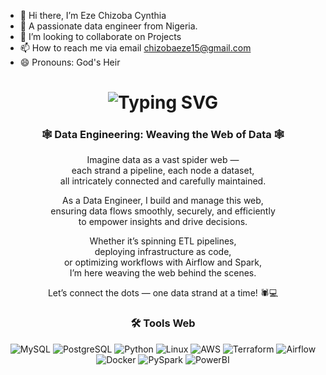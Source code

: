 - 👋 Hi there, I’m Eze Chizoba Cynthia
- 👀 A passionate data engineer from Nigeria.
- 💞️ I’m looking to collaborate on Projects
- 📫 How to reach me via email chizobaeze15@gmail.com
- 😄 Pronouns: God's Heir


<div align="center">
  <h1>
    <img src="https://readme-typing-svg.herokuapp.com?font=JetBrains+Mono&size=24&duration=3000&color=0000FF&center=true&vCenter=true&width=590&lines=Hi,+I'm+Chizoba+Eze;Friendly+neighborhood+data+engineer+🕸️;I+live+by+the+motto:+Eat,+Transform,+Load;And+sometimes...+debug+until+I+cry+💡" alt="Typing SVG" />
  </h1>
</div>

<div align="center">

### 🕸️ Data Engineering: Weaving the Web of Data 🕸️

Imagine data as a vast spider web —  
each strand a pipeline, each node a dataset,  
all intricately connected and carefully maintained.

As a Data Engineer, I build and manage this web,  
ensuring data flows smoothly, securely, and efficiently  
to empower insights and drive decisions.

Whether it’s spinning ETL pipelines,  
deploying infrastructure as code,  
or optimizing workflows with Airflow and Spark,  
I’m here weaving the web behind the scenes.

Let’s connect the dots — one data strand at a time! 🕷️💻

</div>

<div align="center">
  <h3>🛠️ Tools Web </h3>

  <img src="https://img.shields.io/badge/MySQL-005C84?style=for-the-badge&logo=mysql&logoColor=white" alt="MySQL" />
  <img src="https://img.shields.io/badge/PostgreSQL-336791?style=for-the-badge&logo=postgresql&logoColor=white" alt="PostgreSQL" />
  <img src="https://img.shields.io/badge/Python-3776AB?style=for-the-badge&logo=python&logoColor=white" alt="Python" />
  <img src="https://img.shields.io/badge/Linux-FCC624?style=for-the-badge&logo=linux&logoColor=black" alt="Linux" />
  <img src="https://img.shields.io/badge/AWS-232F3E?style=for-the-badge&logo=amazonaws&logoColor=white" alt="AWS" />
  <img src="https://img.shields.io/badge/Terraform-7B42BC?style=for-the-badge&logo=terraform&logoColor=white" alt="Terraform" />
  <img src="https://img.shields.io/badge/Airflow-017CEE?style=for-the-badge&logo=airflow&logoColor=white" alt="Airflow" />
  <img src="https://img.shields.io/badge/Docker-2496ED?style=for-the-badge&logo=docker&logoColor=white" alt="Docker" />
  <img src="https://img.shields.io/badge/PySpark-FF6F00?style=for-the-badge&logo=apache&logoColor=white" alt="PySpark" />
  <img src="https://img.shields.io/badge/PowerBI-F2C811?style=for-the-badge&logo=microsoft-power-bi&logoColor=black" alt="PowerBI" />
</div>
